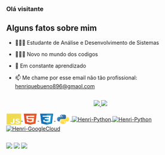 ### Olá visitante

## Alguns fatos sobre mim

- 👨🏻‍🎓 Estudante de Análise e Desenvolvimento de Sistemas
- 👨🏻‍💻 Novo no mundo dos codigos
- 👾 Em constante aprendizado
- 📫 Me chame por esse email não tão profissional: henriquebueno896@gmaol.com

  ##
  
<div align="center">
  <a href="https://github.com/henribueno00">
  <img height="150em" src="https://github-readme-stats.vercel.app/api?username=henribueno00&show_icons=true&theme=dracula&include_all_commits=true&count_private=true"/>
  <img height="150em" src="https://github-readme-stats.vercel.app/api/top-langs/?username=henribueno00&layout=compact&langs_count=7&theme=dracula"/>
</div>
<div style="display: inline_block"><br>
  <img align="center" alt="Henri-Js" height="30" width="40" src="https://raw.githubusercontent.com/devicons/devicon/master/icons/javascript/javascript-plain.svg">
  <img align="center" alt="Henri-HTML" height="30" width="40" src="https://raw.githubusercontent.com/devicons/devicon/master/icons/html5/html5-original.svg">
  <img align="center" alt="Henri-CSS" height="30" width="40" src="https://raw.githubusercontent.com/devicons/devicon/master/icons/css3/css3-original.svg">
  <img align="center" alt="Henri-Python" height="30" width="40" src="https://raw.githubusercontent.com/devicons/devicon/master/icons/python/python-original.svg">
  <img align="center" alt="Henri-Python" height="30" width="40" src="https://cdn.jsdelivr.net/gh/devicons/devicon/icons/php/php-original.svg" /> 
  <img align="center" alt="Henri-Python" height="30" width="40" src="https://cdn.jsdelivr.net/gh/devicons/devicon/icons/mysql/mysql-original.svg" />
  <img align="center" alt="Henri-GoogleCloud" height="30" width="40" src="https://cdn.jsdelivr.net/gh/devicons/devicon/icons/googlecloud/googlecloud-original.svg"/>
  <br>
  
  ##
  
<div> 
  <a href="https://instagram.com/henrique_bueno00" target="_blank"><img src="https://img.shields.io/badge/-Instagram-%23E4405F?style=for-the-badge&logo=instagram&logoColor=white" target="_blank"></a>
  <a href = "mailto:henriquebueno896.com"><img src="https://img.shields.io/badge/-Gmail-%23333?style=for-the-badge&logo=gmail&logoColor=white" target="_blank"></a>
  <a href="https://www.linkedin.com/in/henrique-bueno-b973b3191" target="_blank"><img src="https://img.shields.io/badge/-LinkedIn-%230077B5?style=for-the-badge&logo=linkedin&logoColor=white" target="_blank"></a> 
</div>
 

